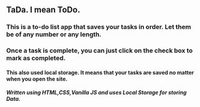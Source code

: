 ## TaDa. I mean ToDo.
### This is a to-do list app that saves your tasks in order. Let them be of any number or any length.
### Once a task is complete, you can just click on the check box to mark as completed.
#### This also used local storage. It means that your tasks are saved no matter when you open the site.


##### Written using HTML,CSS,Vanilla JS and uses Local Storage for storing Data.
